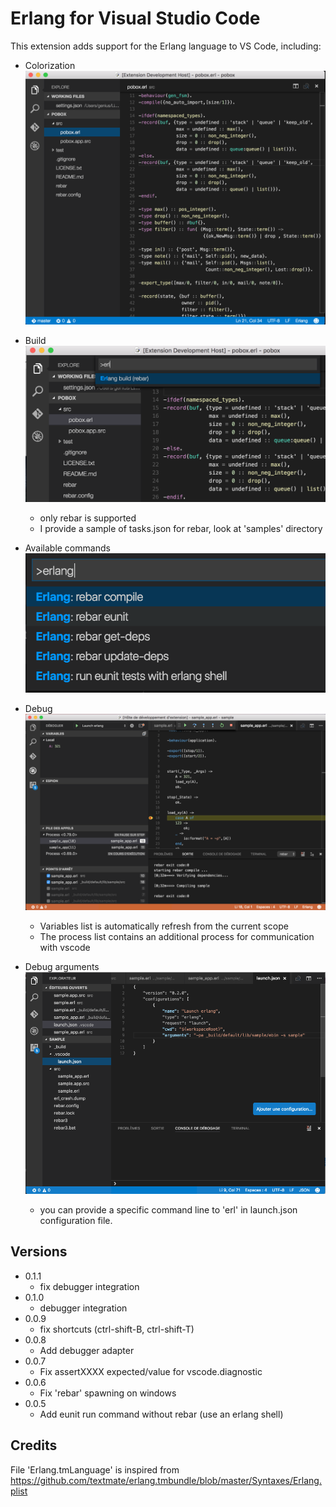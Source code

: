 # Erlang for Visual Studio Code
This extension adds support for the Erlang language to VS Code, including:

* Colorization
![syntax](images/vscode-erlang-syntax.png)

* Build
![build](images/vscode-erlang-build.png)
	- only rebar is supported
	- I provide a sample of tasks.json for rebar, look at 'samples' directory

* Available commands
![commands](images/vscode-erlang-commands.png)

* Debug
![debug](images/vscode-erlang-debug.png)
	- Variables list is automatically refresh from the current scope
	- The process list contains an additional process for communication with vscode

* Debug arguments  
![debug1](images/vscode-erlang-debug-args.png)
	- you can provide a specific command line to 'erl' in launch.json configuration file.



## Versions
* 0.1.1
	- fix debugger integration
* 0.1.0
	- debugger integration
* 0.0.9
	- fix shortcuts (ctrl-shift-B, ctrl-shift-T)
* 0.0.8
	- Add debugger adapter  
* 0.0.7
	- Fix assertXXXX expected/value for vscode.diagnostic 
* 0.0.6
	- Fix 'rebar' spawning on windows
* 0.0.5
	- Add eunit run command without rebar (use an erlang shell)

## Credits
File 'Erlang.tmLanguage' is inspired from https://github.com/textmate/erlang.tmbundle/blob/master/Syntaxes/Erlang.plist
